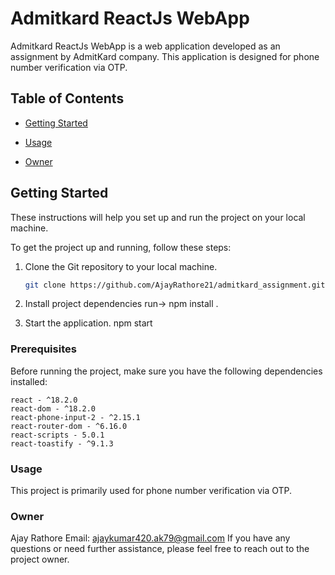 # Admitkard ReactJs WebApp

Admitkard ReactJs WebApp is a web application developed as an assignment by AdmitKard company. This application is designed for phone number verification via OTP.

## Table of Contents

- [Getting Started](#getting-started)

- [Usage](#usage)

- [Owner](#owner)

## Getting Started

These instructions will help you set up and run the project on your local machine.

To get the project up and running, follow these steps:

1. Clone the Git repository to your local machine.

   ```bash
   git clone https://github.com/AjayRathore21/admitkard_assignment.git

   ```

2. Install project dependencies
   run-> npm install .

3. Start the application.
   npm start

### Prerequisites

Before running the project, make sure you have the following dependencies installed:

    react - ^18.2.0
    react-dom - ^18.2.0
    react-phone-input-2 - ^2.15.1
    react-router-dom - ^6.16.0
    react-scripts - 5.0.1
    react-toastify - ^9.1.3

### Usage

This project is primarily used for phone number verification via OTP.

### Owner

Ajay Rathore
Email: ajaykumar420.ak79@gmail.com
If you have any questions or need further assistance, please feel free to reach out to the project owner.
